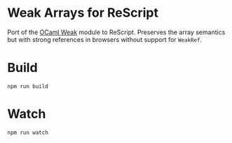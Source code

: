 # Weak Arrays for ReScript

Port of the [OCaml Weak](https://ocaml.org/api/Weak.html) module to ReScript.
Preserves the array semantics but with strong references in browsers without
support for `WeakRef`.

# Build
```
npm run build
```

# Watch

```
npm run watch
```

